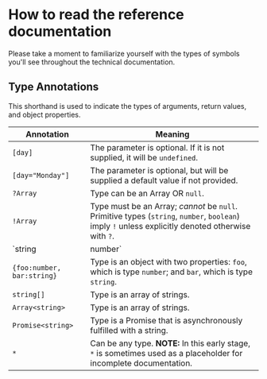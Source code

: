 # How to read the reference documentation

Please take a moment to familiarize yourself with the types of symbols you'll see throughout the technical documentation.

## Type Annotations

This shorthand is used to indicate the types of arguments, return values, and object properties.

| Annotation | Meaning |
|---|---|
| `[day]` | The parameter is optional. If it is not supplied, it will be `undefined`. |
| `[day="Monday"]` | The parameter is optional, but will be supplied a default value if not provided. |
| `?Array` | Type can be an Array OR `null`. |
| `!Array` | Type must be an Array; _cannot_ be `null`. Primitive types (`string`, `number`, `boolean`) imply `!` unless explicitly denoted otherwise with `?`. |
| `string|number` | Type can be either `string` or `number`. |
| `{foo:number, bar:string}` | Type is an object with two properties: `foo`, which is type `number`; and `bar`, which is type `string`.  |
| `string[]` | Type is an array of strings. |
| `Array<string>` | Type is an array of strings. |
| `Promise<string>` | Type is a Promise that is asynchronously fulfilled with a string. |
| `*` | Can be any type. **NOTE:** In this early stage, `*` is sometimes used as a placeholder for incomplete documentation. |

